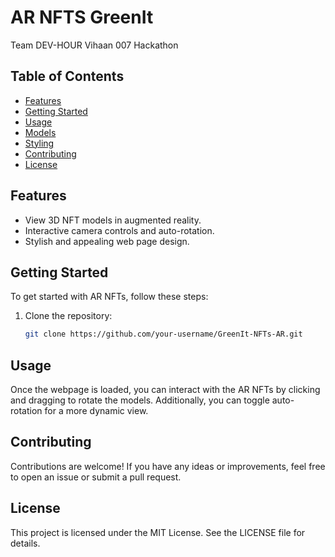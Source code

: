 # AR NFTS GreenIt 
  Team DEV-HOUR Vihaan 007 Hackathon

## Table of Contents
- [Features](#features)
- [Getting Started](#getting-started)
- [Usage](#usage)
- [Models](#models)
- [Styling](#styling)
- [Contributing](#contributing)
- [License](#license)

## Features

- View 3D NFT models in augmented reality.
- Interactive camera controls and auto-rotation.
- Stylish and appealing web page design.

## Getting Started

To get started with AR NFTs, follow these steps:

1. Clone the repository:

   ```bash
   git clone https://github.com/your-username/GreenIt-NFTs-AR.git

## Usage
Once the webpage is loaded, you can interact with the AR NFTs by clicking and dragging to rotate the models. Additionally, you can toggle auto-rotation for a more dynamic view.

## Contributing
Contributions are welcome! If you have any ideas or improvements, feel free to open an issue or submit a pull request.

## License
This project is licensed under the MIT License. See the LICENSE file for details.
